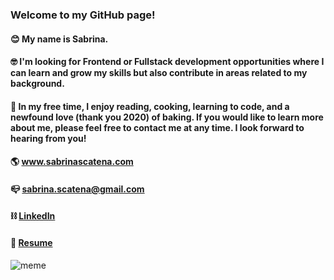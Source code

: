 ### Welcome to my GitHub page!

#### 😊 My name is Sabrina.

#### 🤓 I'm looking for Frontend or Fullstack development opportunities where I can learn and grow my skills but also contribute in areas related to my background. 

#### 🥳 In my free time, I enjoy reading, cooking, learning to code, and a newfound love (thank you 2020) of baking. If you would like to learn more about me, please feel free to contact me at any time. I look forward to hearing from you!

#### 🌎 www.sabrinascatena.com 
#### 📪 sabrina.scatena@gmail.com
#### ⛓ [LinkedIn](https://www.linkedin.com/in/sabrinascatena/)
#### 📄 [Resume](https://drive.google.com/file/d/1vPwkASxR3U4_nuhHglOpZeHTd83nrFmq/view)





![meme](https://media.giphy.com/media/9PhdJO4CMfyfXDCnko/giphy.gif)


<!--
**spscatena/spscatena** is a ✨ _special_ ✨ repository because its `README.md` (this file) appears on your GitHub profile.

Here are some ideas to get you started:

- 🔭 I’m currently working on ...
- 🌱 I’m currently learning ...
- 👯 I’m looking to collaborate on ...
- 🤔 I’m looking for help with ...
- 💬 Ask me about ...
- 📫 How to reach me: ...
- 😄 Pronouns: ...
- ⚡ Fun fact: ...
-->

